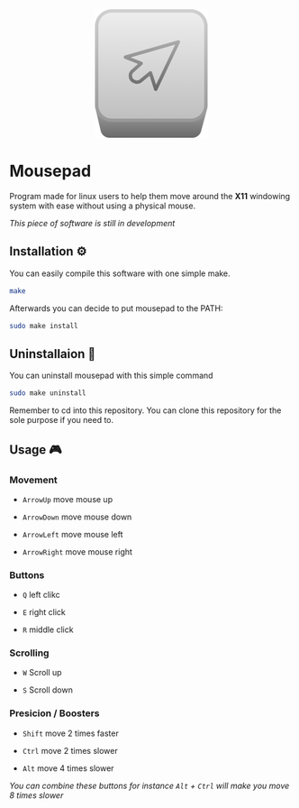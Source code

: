 <div align="center">
    <img src="img/logo.png" width="200" />
</div>



# Mousepad

Program made for linux users to help them move around the **X11** windowing system with ease without using a physical mouse.

_This piece of software is still in development_

## Installation ⚙️

You can easily compile this software with one simple make.

```bash
make
```

Afterwards you can decide to put mousepad to the PATH:

```bash
sudo make install
```

## Uninstallaion 🔧

You can uninstall mousepad with this simple command

```bash
sudo make uninstall
```

Remember to cd into this repository. You can clone this repository for the sole purpose if you need to.

## Usage 🎮

### Movement

- `ArrowUp` move mouse up

- `ArrowDown` move mouse down

- `ArrowLeft` move mouse left

- `ArrowRight` move mouse right

### Buttons

- `Q` left clikc

- `E` right click

- `R` middle click

### Scrolling

- `W` Scroll up

- `S` Scroll down

### Presicion / Boosters

- `Shift` move 2 times faster

- `Ctrl` move 2 times slower

- `Alt` move 4 times slower

_You can combine these buttons for instance `Alt` + `Ctrl` will make you move 8 times slower_

